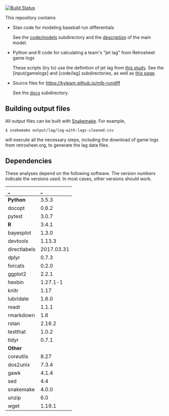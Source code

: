 [![Build Status](https://travis-ci.org/kyleam/mlb-rundiff.svg?branch=master)](https://travis-ci.org/kyleam/mlb-rundiff)

This repository contains

  * Stan code for modeling baseball run differentials

    See the [code/models] subdirectory and the [description][site] of
    the main model.

  * Python and R code for calculating a team's "jet lag" from
    Retrosheet game logs

    These scripts (try to) use the definition of jet lag from [this
    study][ssa].  See the [input/gamelogs] and [code/lag]
    subdirectories, as well as [this page][lag-checks].

  * Source files for https://kyleam.github.io/mlb-rundiff

    See the [docs] subdirectory.


## Building output files

All output files can be built with [Snakemake].  For example,

    $ snakemake output/lag/log-with-lags-cleaned.csv

will execute all the necessary steps, including the download of game
logs from retrosheet.org, to generate the lag data files.


## Dependencies

These analyses depend on the following software.  The version numbers
indicate the versions used.  In most cases, other versions should
work.

_            | _
:---         | :---
**Python**   | 3.5.3
docopt       | 0.6.2
pytest       | 3.0.7
**R**        | 3.4.1
bayesplot    | 1.3.0
devtools     | 1.13.3
directlabels | 2017.03.31
dplyr        | 0.7.3
forcats      | 0.2.0
ggplot2      | 2.2.1
hexbin       | 1.27.1-1
knitr        | 1.17
lubridate    | 1.6.0
readr        | 1.1.1
rmarkdown    | 1.6
rstan        | 2.16.2
testthat     | 1.0.2
tidyr        | 0.7.1
**Other**    |
coreutils    | 8.27
dos2unix     | 7.3.4
gawk         | 4.1.4
sed          | 4.4
snakemake    | 4.0.0
unzip        | 6.0
wget         | 1.19.1

[Snakemake]: http://snakemake.readthedocs.io/en/stable/
[gamelogs]: https://github.com/kyleam/mlb-rundiff/tree/master/input/gamelogs
[lag-checks]: https://kyleam.github.io/mlb-rundiff/lag-calculation-checks
[lag]: https://github.com/kyleam/mlb-rundiff/tree/master/code/lag
[code/models]: https://github.com/kyleam/mlb-rundiff/tree/master/code/models
[docs]: https://github.com/kyleam/mlb-rundiff/tree/master/docs
[site]: https://kyleam.github.io/mlb-rundiff
[ssa]: http://dx.doi.org/10.1073/pnas.1608847114
